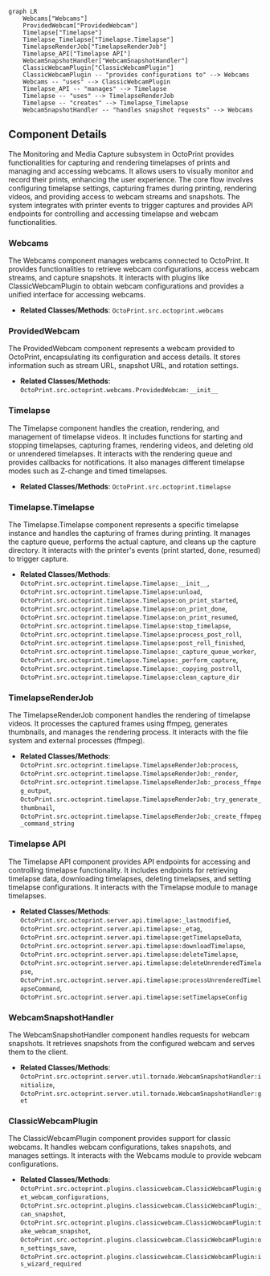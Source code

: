 ```mermaid
graph LR
    Webcams["Webcams"]
    ProvidedWebcam["ProvidedWebcam"]
    Timelapse["Timelapse"]
    Timelapse_Timelapse["Timelapse.Timelapse"]
    TimelapseRenderJob["TimelapseRenderJob"]
    Timelapse_API["Timelapse API"]
    WebcamSnapshotHandler["WebcamSnapshotHandler"]
    ClassicWebcamPlugin["ClassicWebcamPlugin"]
    ClassicWebcamPlugin -- "provides configurations to" --> Webcams
    Webcams -- "uses" --> ClassicWebcamPlugin
    Timelapse_API -- "manages" --> Timelapse
    Timelapse -- "uses" --> TimelapseRenderJob
    Timelapse -- "creates" --> Timelapse_Timelapse
    WebcamSnapshotHandler -- "handles snapshot requests" --> Webcams
```

## Component Details

The Monitoring and Media Capture subsystem in OctoPrint provides functionalities for capturing and rendering timelapses of prints and managing and accessing webcams. It allows users to visually monitor and record their prints, enhancing the user experience. The core flow involves configuring timelapse settings, capturing frames during printing, rendering videos, and providing access to webcam streams and snapshots. The system integrates with printer events to trigger captures and provides API endpoints for controlling and accessing timelapse and webcam functionalities.

### Webcams
The Webcams component manages webcams connected to OctoPrint. It provides functionalities to retrieve webcam configurations, access webcam streams, and capture snapshots. It interacts with plugins like ClassicWebcamPlugin to obtain webcam configurations and provides a unified interface for accessing webcams.
- **Related Classes/Methods**: `OctoPrint.src.octoprint.webcams`

### ProvidedWebcam
The ProvidedWebcam component represents a webcam provided to OctoPrint, encapsulating its configuration and access details. It stores information such as stream URL, snapshot URL, and rotation settings.
- **Related Classes/Methods**: `OctoPrint.src.octoprint.webcams.ProvidedWebcam:__init__`

### Timelapse
The Timelapse component handles the creation, rendering, and management of timelapse videos. It includes functions for starting and stopping timelapses, capturing frames, rendering videos, and deleting old or unrendered timelapses. It interacts with the rendering queue and provides callbacks for notifications. It also manages different timelapse modes such as Z-change and timed timelapses.
- **Related Classes/Methods**: `OctoPrint.src.octoprint.timelapse`

### Timelapse.Timelapse
The Timelapse.Timelapse component represents a specific timelapse instance and handles the capturing of frames during printing. It manages the capture queue, performs the actual capture, and cleans up the capture directory. It interacts with the printer's events (print started, done, resumed) to trigger capture.
- **Related Classes/Methods**: `OctoPrint.src.octoprint.timelapse.Timelapse:__init__`, `OctoPrint.src.octoprint.timelapse.Timelapse:unload`, `OctoPrint.src.octoprint.timelapse.Timelapse:on_print_started`, `OctoPrint.src.octoprint.timelapse.Timelapse:on_print_done`, `OctoPrint.src.octoprint.timelapse.Timelapse:on_print_resumed`, `OctoPrint.src.octoprint.timelapse.Timelapse:stop_timelapse`, `OctoPrint.src.octoprint.timelapse.Timelapse:process_post_roll`, `OctoPrint.src.octoprint.timelapse.Timelapse:post_roll_finished`, `OctoPrint.src.octoprint.timelapse.Timelapse:_capture_queue_worker`, `OctoPrint.src.octoprint.timelapse.Timelapse:_perform_capture`, `OctoPrint.src.octoprint.timelapse.Timelapse:_copying_postroll`, `OctoPrint.src.octoprint.timelapse.Timelapse:clean_capture_dir`

### TimelapseRenderJob
The TimelapseRenderJob component handles the rendering of timelapse videos. It processes the captured frames using ffmpeg, generates thumbnails, and manages the rendering process. It interacts with the file system and external processes (ffmpeg).
- **Related Classes/Methods**: `OctoPrint.src.octoprint.timelapse.TimelapseRenderJob:process`, `OctoPrint.src.octoprint.timelapse.TimelapseRenderJob:_render`, `OctoPrint.src.octoprint.timelapse.TimelapseRenderJob:_process_ffmpeg_output`, `OctoPrint.src.octoprint.timelapse.TimelapseRenderJob:_try_generate_thumbnail`, `OctoPrint.src.octoprint.timelapse.TimelapseRenderJob:_create_ffmpeg_command_string`

### Timelapse API
The Timelapse API component provides API endpoints for accessing and controlling timelapse functionality. It includes endpoints for retrieving timelapse data, downloading timelapses, deleting timelapses, and setting timelapse configurations. It interacts with the Timelapse module to manage timelapses.
- **Related Classes/Methods**: `OctoPrint.src.octoprint.server.api.timelapse:_lastmodified`, `OctoPrint.src.octoprint.server.api.timelapse:_etag`, `OctoPrint.src.octoprint.server.api.timelapse:getTimelapseData`, `OctoPrint.src.octoprint.server.api.timelapse:downloadTimelapse`, `OctoPrint.src.octoprint.server.api.timelapse:deleteTimelapse`, `OctoPrint.src.octoprint.server.api.timelapse:deleteUnrenderedTimelapse`, `OctoPrint.src.octoprint.server.api.timelapse:processUnrenderedTimelapseCommand`, `OctoPrint.src.octoprint.server.api.timelapse:setTimelapseConfig`

### WebcamSnapshotHandler
The WebcamSnapshotHandler component handles requests for webcam snapshots. It retrieves snapshots from the configured webcam and serves them to the client.
- **Related Classes/Methods**: `OctoPrint.src.octoprint.server.util.tornado.WebcamSnapshotHandler:initialize`, `OctoPrint.src.octoprint.server.util.tornado.WebcamSnapshotHandler:get`

### ClassicWebcamPlugin
The ClassicWebcamPlugin component provides support for classic webcams. It handles webcam configurations, takes snapshots, and manages settings. It interacts with the Webcams module to provide webcam configurations.
- **Related Classes/Methods**: `OctoPrint.src.octoprint.plugins.classicwebcam.ClassicWebcamPlugin:get_webcam_configurations`, `OctoPrint.src.octoprint.plugins.classicwebcam.ClassicWebcamPlugin:_can_snapshot`, `OctoPrint.src.octoprint.plugins.classicwebcam.ClassicWebcamPlugin:take_webcam_snapshot`, `OctoPrint.src.octoprint.plugins.classicwebcam.ClassicWebcamPlugin:on_settings_save`, `OctoPrint.src.octoprint.plugins.classicwebcam.ClassicWebcamPlugin:is_wizard_required`
